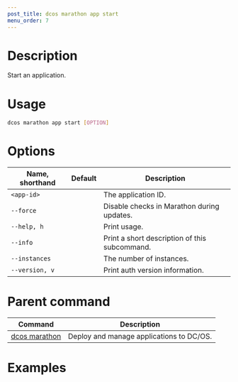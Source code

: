 ```yaml
---
post_title: dcos marathon app start
menu_order: 7
---
```


# Description
Start an application.

# Usage

```bash
dcos marathon app start [OPTION]
```

# Options

| Name, shorthand | Default | Description |
|---------|-------------|-------------|
| `<app-id>`   |             |  The application ID. |
| `--force`   |             | Disable checks in Marathon during updates. |
| `--help, h`   |             |  Print usage. |
| `--info`   |             |  Print a short description of this subcommand. |
| `--instances`   |             | The number of instances. |
| `--version, v`   |             | Print auth version information. |

# Parent command

| Command | Description |
|---------|-------------|
| [dcos marathon](/docs/1.9/usage/cli/command-reference/dcos-marathon/) | Deploy and manage applications to DC/OS. |

# Examples